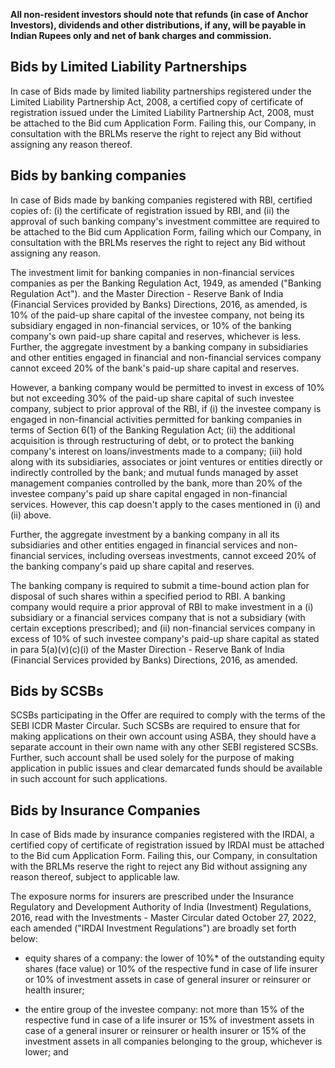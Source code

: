 **All non-resident investors should note that refunds (in case of Anchor Investors), dividends and other distributions, if any, will be payable in Indian Rupees only and net of bank charges and commission.**

## Bids by Limited Liability Partnerships

In case of Bids made by limited liability partnerships registered under the Limited Liability Partnership Act, 2008, a certified copy of certificate of registration issued under the Limited Liability Partnership Act, 2008, must be attached to the Bid cum Application Form. Failing this, our Company, in consultation with the BRLMs reserve the right to reject any Bid without assigning any reason thereof.

## Bids by banking companies

In case of Bids made by banking companies registered with RBI, certified copies of: (i) the certificate of registration issued by RBI, and (ii) the approval of such banking company's investment committee are required to be attached to the Bid cum Application Form, failing which our Company, in consultation with the BRLMs reserves the right to reject any Bid without assigning any reason.

The investment limit for banking companies in non-financial services companies as per the Banking Regulation Act, 1949, as amended ("Banking Regulation Act"). and the Master Direction - Reserve Bank of India (Financial Services provided by Banks) Directions, 2016, as amended, is 10% of the paid-up share capital of the investee company, not being its subsidiary engaged in non-financial services, or 10% of the banking company's own paid-up share capital and reserves, whichever is less. Further, the aggregate investment by a banking company in subsidiaries and other entities engaged in financial and non-financial services company cannot exceed 20% of the bank's paid-up share capital and reserves.

However, a banking company would be permitted to invest in excess of 10% but not exceeding 30% of the paid-up share capital of such investee company, subject to prior approval of the RBI, if (i) the investee company is engaged in non-financial activities permitted for banking companies in terms of Section 6(1) of the Banking Regulation Act; (ii) the additional acquisition is through restructuring of debt, or to protect the banking company's interest on loans/investments made to a company; (iii) hold along with its subsidiaries, associates or joint ventures or entities directly or indirectly controlled by the bank; and mutual funds managed by asset management companies controlled by the bank, more than 20% of the investee company's paid up share capital engaged in non-financial services. However, this cap doesn't apply to the cases mentioned in (i) and (ii) above.

Further, the aggregate investment by a banking company in all its subsidiaries and other entities engaged in financial services and non-financial services, including overseas investments, cannot exceed 20% of the banking company's paid up share capital and reserves.

The banking company is required to submit a time-bound action plan for disposal of such shares within a specified period to RBI. A banking company would require a prior approval of RBI to make investment in a (i) subsidiary or a financial services company that is not a subsidiary (with certain exceptions prescribed); and (ii) non-financial services company in excess of 10% of such investee company's paid-up share capital as stated in para 5(a)(v)(c)(i) of the Master Direction - Reserve Bank of India (Financial Services provided by Banks) Directions, 2016, as amended.

## Bids by SCSBs

SCSBs participating in the Offer are required to comply with the terms of the SEBI ICDR Master Circular. Such SCSBs are required to ensure that for making applications on their own account using ASBA, they should have a separate account in their own name with any other SEBI registered SCSBs. Further, such account shall be used solely for the purpose of making application in public issues and clear demarcated funds should be available in such account for such applications.

## Bids by Insurance Companies

In case of Bids made by insurance companies registered with the IRDAI, a certified copy of certificate of registration issued by IRDAI must be attached to the Bid cum Application Form. Failing this, our Company, in consultation with the BRLMs reserve the right to reject any Bid without assigning any reason thereof, subject to applicable law.

The exposure norms for insurers are prescribed under the Insurance Regulatory and Development Authority of India (Investment) Regulations, 2016, read with the Investments - Master Circular dated October 27, 2022, each amended ("IRDAI Investment Regulations") are broadly set forth below:

* equity shares of a company: the lower of 10%* of the outstanding equity shares (face value) or 10% of the respective fund in case of life insurer or 10% of investment assets in case of general insurer or reinsurer or health insurer;

* the entire group of the investee company: not more than 15% of the respective fund in case of a life insurer or 15% of investment assets in case of a general insurer or reinsurer or health insurer or 15% of the investment assets in all companies belonging to the group, whichever is lower; and